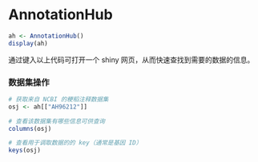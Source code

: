 # AnnotationHub

```r
ah <- AnnotationHub()
display(ah)
```

通过键入以上代码可打开一个 shiny 网页，从而快速查找到需要的数据的信息。

### 数据集操作

```R
# 获取来自 NCBI 的粳稻注释数据集
osj <- ah[["AH96212"]]

# 查看该数据集有哪些信息可供查询
columns(osj)

# 查看用于调取数据的的 key（通常是基因 ID）
keys(osj)

```
